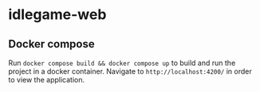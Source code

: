 # idlegame-web


## Docker compose

Run `docker compose build && docker compose up` to build and run the project in a docker container. Navigate to `http://localhost:4200/` in order to view the application.
